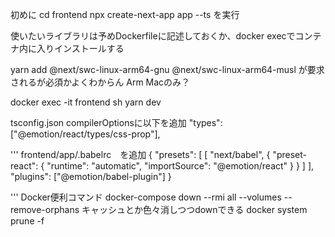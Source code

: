 初めに
cd frontend
npx create-next-app app --ts
を実行

使いたいライブラリは予めDockerfileに記述しておくか、docker execでコンテナ内に入りインストールする

yarn add @next/swc-linux-arm64-gnu @next/swc-linux-arm64-musl が要求されるが必須かよくわからん Arm Macのみ？

docker exec -it frontend sh
yarn dev

tsconfig.json compilerOptionsに以下を追加
    "types": ["@emotion/react/types/css-prop"],


''' frontend/app/.babelrc　を追加
{
    "presets": [
        [
            "next/babel",
                {
                    "preset-react": {
                        "runtime": "automatic",
                        "importSource": "@emotion/react"
                    }
                }
        ]
    ],
    "plugins": ["@emotion/babel-plugin"]
}

'''
Docker便利コマンド
docker-compose down --rmi all --volumes --remove-orphans キャッシュとか色々消しつつdownできる
docker system prune -f
